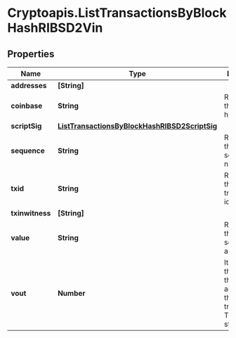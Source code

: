 # Cryptoapis.ListTransactionsByBlockHashRIBSD2Vin

## Properties

Name | Type | Description | Notes
------------ | ------------- | ------------- | -------------
**addresses** | **[String]** |  | 
**coinbase** | **String** | Represents the coinbase hex. | [optional] 
**scriptSig** | [**ListTransactionsByBlockHashRIBSD2ScriptSig**](ListTransactionsByBlockHashRIBSD2ScriptSig.md) |  | 
**sequence** | **String** | Represents the script sequence number. | 
**txid** | **String** | Represents the reference transaction identifier. | [optional] 
**txinwitness** | **[String]** |  | 
**value** | **String** | Represents the sent/received amount. | [optional] 
**vout** | **Number** | It refers to the index of the output address of this transaction. The index starts from 0. | 


